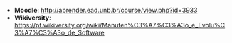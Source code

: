 * **Moodle**: http://aprender.ead.unb.br/course/view.php?id=3933
* **Wikiversity**: https://pt.wikiversity.org/wiki/Manuten%C3%A7%C3%A3o_e_Evolu%C3%A7%C3%A3o_de_Software
